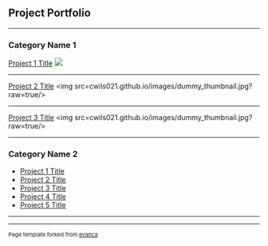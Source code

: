 ## Project Portfolio

---

### Category Name 1

[Project 1 Title](/sample_page)
<img src="cwils021.github.io/images/dummy_thumbnail.jpg">

---
[Project 2 Title](/pdf/sample_presentation.pdf)
<img src=cwils021.github.io/images/dummy_thumbnail.jpg?raw=true/>

---
[Project 3 Title](http://example.com/)
<img src=cwils021.github.io/images/dummy_thumbnail.jpg?raw=true/>

---

### Category Name 2

- [Project 1 Title](http://example.com/)
- [Project 2 Title](http://example.com/)
- [Project 3 Title](http://example.com/)
- [Project 4 Title](http://example.com/)
- [Project 5 Title](http://example.com/)

---




---
<p style="font-size:11px">Page template forked from <a href="https://github.com/evanca/quick-portfolio">evanca</a></p>
<!-- Remove above link if you don't want to attibute -->
